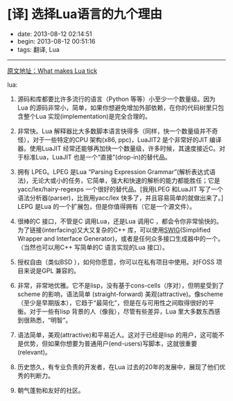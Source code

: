 # [译] 选择Lua语言的九个理由

- date: 2013-08-12 02:14:51
- begin: 2013-08-12 00:51:16
- tags: 翻译, Lua

-------------------------

[原文地址：What makes Lua tick](http://lua-users.org/lists/lua-l/2012-04/msg00331.html)

lua:

1. 源码和库都要比许多流行的语言（Python 等等）小至少一个数量级。因为Lua 的源码非常小，简单，如果你想避免增加外部依赖，在你的代码树里只包含整个Lua 实现(implementation)是完全合理的。

2. 非常快。Lua 解释器比大多数脚本语言快得多（同样，快一个数量级并不奇怪），对于一些特定的CPU 架构(x86, ppc)，LuaJIT2 是个非常好的JIT 编译器。使用LuaJIT 经常还能够再加快一个数量级，许多时候，其速度接近C。对于标准Lua，LuaJIT 也是一个“直接”(drop-in)的替代品。

3. 拥有 LPEG。LPEG 是Lua “Parsing Expression Grammar”(解析表达式语法)，无论大或小的任务，它简单，强大和快速的解析的能力都能胜任；它是yacc/lex/hairy-regexps 一个很好的替代品。[我用LPEG 和LuaJIT 写了一个语法分析器(parser)，比我用yacc/lex 快多了，并且容易简单的就做出来了。] LEPG 是Lua 的一个扩展包，但是你值得拥有（它是一个源文件）。

4. 很棒的C 接口，不管是C 调用Lua，还是Lua 调用C ，都会令你非常愉快的。为了链接(interfacing)又大又复杂的C++ 库，可以使用[SWIG](http://www.swig.org/translations/chinese/)(Simplified Wrapper and Interface Generator)，或者是任何众多接口生成器中的一个。（当然也可以用C++ 写简单的C 语言实现的Lua 接口）。

5. 授权自由（类似BSD ），如何你愿意，你可以在私有项目中使用。对FOSS 项目来说是GPL 兼容的。

6. 非常，非常地优雅。它不是lisp，没有基于cons-cells（序对），但明星受到了scheme 的影响，语法简单
(straight-forward) 美观(attractive)。像scheme（至少是早期版本），它趋于“最简化”，但是在与可用性之间取得很好的平衡。对于一些有lisp 背景的人（像我），尽管有些差异，Lua 里大多数东西感到很熟悉，“明智”。

7. 语法简单，美观(attractive)和平易近人。这对于已经是lisp 的用户，这可能不是优势，但如果你想要为普通用户(end-users)写脚本，这就很重要(relevant)。

8. 历史悠久，有专业负责的开发者，在Lua 过去的20年的发展中，展现了他们优秀的判断力。

9. 朝气蓬勃和友好的社区。
